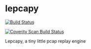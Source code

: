 # lepcapy
[![Build Status](https://travis-ci.org/Revimal/lepcapy.svg?branch=master)](https://travis-ci.org/Revimal/lepcapy)

<a href="https://scan.coverity.com/projects/revimal-lepcapy">
  <img alt="Coverity Scan Build Status"
       src="https://img.shields.io/coverity/scan/13466.svg"/>
</a>

Lepcapy, a tiny little pcap replay engine
